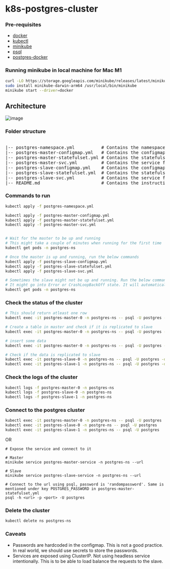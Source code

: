 # k8s-postgres-cluster


### Pre-requisites

- [docker](https://docs.docker.com/get-docker/)
- [kubectl](https://kubernetes.io/docs/tasks/tools/install-kubectl/)
- [minikube](https://minikube.sigs.k8s.io/docs/start/)
- [psql](https://www.postgresql.org/download/)
- [postgres-docker](https://hub.docker.com/_/postgres)

### Running minikube in local machine for Mac M1

```bash
curl -LO https://storage.googleapis.com/minikube/releases/latest/minikube-darwin-arm64
sudo install minikube-darwin-arm64 /usr/local/bin/minikube
minikube start --driver=docker
```

## Architecture

![image](https://github.com/shashikiran797/k8s-postgres-cluster/assets/16119169/6fc93ce7-31e7-40ab-972a-e2f5057a0131)


### Folder structure

<pre>

|-- postgres-namespace.yml          # Contains the namespace for the postgres cluster
|-- postgres-master-configmap.yml   # Contains the configmap for the master postgres
|-- postgres-master-statefulset.yml # Contains the statefulset for the master postgres
|-- postgres-master-svc.yml         # Contains the service for the master postgres
|-- postgres-slave-configmap.yml    # Contains the configmap for the slave postgres
|-- postgres-slave-statefulset.yml  # Contains the statefulset for the slave postgres
|-- postgres-slave-svc.yml          # Contains the service for the slave postgres
|-- README.md                       # Contains the instructions to run the cluster
</pre>


### Commands to run

```bash
kubectl apply -f postgres-namespace.yml

kubectl apply -f postgres-master-configmap.yml
kubectl apply -f postgres-master-statefulset.yml
kubectl apply -f postgres-master-svc.yml


# Wait for the master to be up and running
# This might take a couple of minutes when running for the first time
kubectl get pods -n postgres-ns

# Once the master is up and running, run the below commands
kubectl apply -f postgres-slave-configmap.yml
kubectl apply -f postgres-slave-statefulset.yml
kubectl apply -f postgres-slave-svc.yml

# Sometimes the slave might not be up and running. Run the below command to check the status of the pods
# It might go into Error or CrashLoopBackOff state. It will automatically restart and come back to Running state
kubectl get pods -n postgres-ns
```

### Check the status of the cluster
```bash
# This should return atleast one row
kubectl exec -it postgres-master-0 -n postgres-ns -- psql -U postgres -d postgres -c "select * from pg_stat_replication;"

# Create a table in master and check if it is replicated to slave
kubectl exec -it postgres-master-0 -n postgres-ns -- psql -U postgres -d postgres -c "CREATE TABLE test (id serial PRIMARY KEY,name varchar(255) NOT NULL,age int NOT NULL);"

# insert some data
kubectl exec -it postgres-master-0 -n postgres-ns -- psql -U postgres -d postgres -c "INSERT INTO test (name, age) VALUES ('test', 10);"

# Check if the data is replicated to slave
kubectl exec -it postgres-slave-0 -n postgres-ns -- psql -U postgres -d postgres -c "SELECT * FROM test;"
kubectl exec -it postgres-slave-1 -n postgres-ns -- psql -U postgres -d postgres -c "SELECT * FROM test;"

```

### Check the logs of the cluster
```bash
kubectl logs -f postgres-master-0 -n postgres-ns
kubectl logs -f postgres-slave-0 -n postgres-ns
kubectl logs -f postgres-slave-1 -n postgres-ns
```

### Connect to the postgres cluster
```bash
kubectl exec -it postgres-master-0 -n postgres-ns -- psql -U postgres
kubectl exec -it postgres-slave-0 -n postgre-ns -- psql -U postgres
kubectl exec -it postgres-slave-1 -n postgres-ns -- psql -U postgres
```
OR
```
# Expose the service and connect to it

# Master
minikube service postgres-master-service -n postgres-ns --url

# Slave
minikube service postgres-slave-service -n postgres-ns --url

# Connect to the url using psql, password is 'randompassword'. Same is mentioned under key POSTGRES_PASSWORD in postgres-master-statefulset.yml
psql -h <url> -p <port> -U postgres
```


### Delete the cluster
```bash
kubectl delete ns postgres-ns
```

### Caveats

- Passwords are hardcoded in the configmap. This is not a good practice. In real world, we should use secrets to store the passwords.
- Services are exposed using ClusterIP. Not using headless service intentionally. This is to be able to load balance the requests to the slave.

